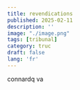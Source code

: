 ```yaml
---
title: revendications
published: 2025-02-11
description: ''
image: "./image.png"
tags: [tribunal]
category: truc
draft: false 
lang: 'fr'
---
```

connardq va